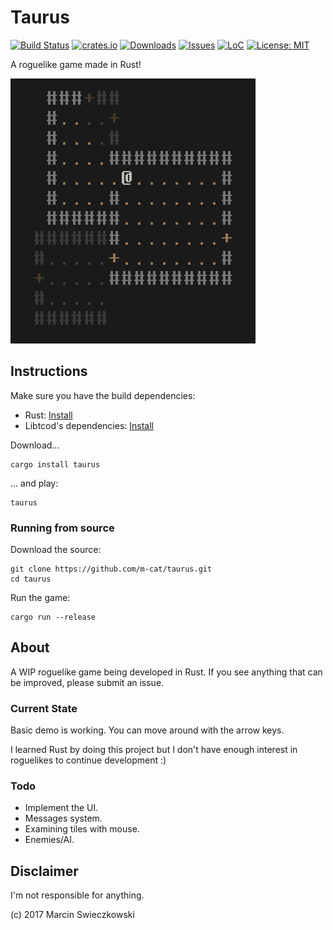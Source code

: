 # Taurus

[![Build Status](https://travis-ci.com/m-cat/taurus.svg?branch=master)](https://travis-ci.com/m-cat/taurus)
[![crates.io](https://img.shields.io/crates/v/taurus.svg)](https://crates.io/crates/taurus)
[![Downloads](https://img.shields.io/crates/d/taurus.svg)](https://crates.io/crates/taurus)
[![Issues](https://img.shields.io/github/issues-raw/m-cat/taurus.svg)](https://github.com/m-cat/taurus/issues)
[![LoC](https://tokei.rs/b1/github/m-cat/taurus)](https://github.com/m-cat/taurus)
[![License: MIT](https://img.shields.io/badge/License-MIT-yellow.svg)](https://opensource.org/licenses/MIT)

A roguelike game made in Rust!

![Taurus](https://github.com/m-cat/taurus/blob/master/screenshot.png)

## Instructions

Make sure you have the build dependencies:

* Rust: [Install](https://www.rust-lang.org/en-US/install.html)
* Libtcod's dependencies: [Install](https://github.com/tomassedovic/tcod-rs#how-to-use-this)

Download...

```
cargo install taurus
```

... and play:

```
taurus
```

### Running from source

Download the source:

```
git clone https://github.com/m-cat/taurus.git
cd taurus
```

Run the game:

```
cargo run --release
```

## About

A WIP roguelike game being developed in Rust. If you see anything that can be improved, please submit an issue.

### Current State

Basic demo is working. You can move around with the arrow keys.

I learned Rust by doing this project but I don't have enough interest in roguelikes to continue development :)

### Todo

* Implement the UI.
* Messages system.
* Examining tiles with mouse.
* Enemies/AI.

## Disclaimer

I'm not responsible for anything.

(c) 2017 Marcin Swieczkowski
